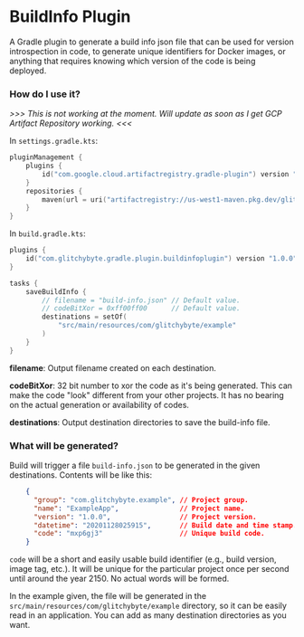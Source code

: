 # BuildInfo Plugin

A Gradle plugin to generate a build info json file that can be
used for version introspection in code, to generate unique
identifiers for Docker images, or anything that requires knowing
which version of the code is being deployed.

### How do I use it?
*>>> This is not working at the moment. Will update as soon as
I get GCP Artifact Repository working. <<<*

In `settings.gradle.kts`:
```kotlin
pluginManagement {
    plugins {
        id("com.google.cloud.artifactregistry.gradle-plugin") version "2.1.1"
    }
    repositories {
        maven(url = uri("artifactregistry://us-west1-maven.pkg.dev/glitchy-maven/repo"))
    }
}
```

In `build.gradle.kts`:
```kotlin
plugins {
    id("com.glitchybyte.gradle.plugin.buildinfoplugin") version "1.0.0"
}

tasks {
    saveBuildInfo {
        // filename = "build-info.json" // Default value.
        // codeBitXor = 0xff00ff00      // Default value.
        destinations = setOf(
            "src/main/resources/com/glitchybyte/example"
        )
    }
}
```

**filename**: Output filename created on each destination.

**codeBitXor**: 32 bit number to xor the code as it's being
generated. This can make the code "look" different from your other
projects. It has no bearing on the actual generation or availability
of codes.

**destinations**: Output destination directories to save the
build-info file.

### What will be generated?

Build will trigger a file `build-info.json` to be generated in the
given destinations. Contents will be like this:

```json
    {
      "group": "com.glitchybyte.example", // Project group.
      "name": "ExampleApp",               // Project name.
      "version": "1.0.0",                 // Project version.
      "datetime": "20201128025915",       // Build date and time stamp.
      "code": "mxp6gj3"                   // Unique build code.
    }
```

`code` will be a short and easily usable build identifier (e.g.,
build version, image tag, etc.). It will be unique for the
particular project once per second until around the year 2150.
No actual words will be formed.

In the example given, the file will be generated in the
`src/main/resources/com/glitchybyte/example` directory,
so it can be easily read in an application. You can add as
many destination directories as you want.
